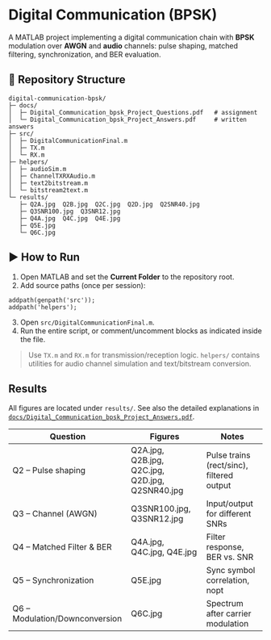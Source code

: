# Digital Communication (BPSK)

A MATLAB project implementing a digital communication chain with **BPSK** modulation over **AWGN** and **audio** channels: pulse shaping, matched filtering, synchronization, and BER evaluation.

## 📂 Repository Structure
```
digital-communication-bpsk/
├─ docs/
│  ├─ Digital_Communication_bpsk_Project_Questions.pdf   # assignment
│  └─ Digital_Communication_bpsk_Project_Answers.pdf     # written answers
├─ src/
│  ├─ DigitalCommunicationFinal.m
│  ├─ TX.m
│  └─ RX.m
├─ helpers/
│  ├─ audioSim.m
│  ├─ ChannelTXRXAudio.m
│  ├─ text2bitstream.m
│  └─ bitstream2text.m
└─ results/
   ├─ Q2A.jpg  Q2B.jpg  Q2C.jpg  Q2D.jpg  Q2SNR40.jpg
   ├─ Q3SNR100.jpg  Q3SNR12.jpg
   ├─ Q4A.jpg  Q4C.jpg  Q4E.jpg
   ├─ Q5E.jpg
   └─ Q6C.jpg
```

## ▶️ How to Run
1. Open MATLAB and set the **Current Folder** to the repository root.
2. Add source paths (once per session):

```
addpath(genpath('src'));
addpath('helpers');
```

3. Open `src/DigitalCommunicationFinal.m`.
4. Run the entire script, or comment/uncomment blocks as indicated inside the file.

> Use `TX.m` and `RX.m` for transmission/reception logic. `helpers/` contains utilities for audio channel simulation and text/bitstream conversion.

## Results
All figures are located under `results/`. See also the detailed explanations in [`docs/Digital_Communication_bpsk_Project_Answers.pdf`](docs/Digital_Communication_bpsk_Project_Answers.pdf).

| Question | Figures | Notes |
|---|---|---|
| Q2 – Pulse shaping | Q2A.jpg, Q2B.jpg, Q2C.jpg, Q2D.jpg, Q2SNR40.jpg | Pulse trains (rect/sinc), filtered output |
| Q3 – Channel (AWGN) | Q3SNR100.jpg, Q3SNR12.jpg | Input/output for different SNRs |
| Q4 – Matched Filter & BER | Q4A.jpg, Q4C.jpg, Q4E.jpg | Filter response, BER vs. SNR |
| Q5 – Synchronization | Q5E.jpg | Sync symbol correlation, nopt |
| Q6 – Modulation/Downconversion | Q6C.jpg | Spectrum after carrier modulation |

